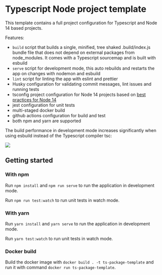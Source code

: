 # Typescript Node project template

This template contains a full project configuration for Typescript and Node 14 based projects.

Features:

- `build` script that builds a single, minified, tree shaked .build/index.js bundle file that does not depend on external packages from node_modules. It comes with a Typescript sourcemap and is built with esbuild
- `serve` script for development mode, this auto rebuilds and restarts the app on changes with nodemon and esbuild
- `lint` script for linting the app with eslint and prettier
- Husky configuration for validating commit messages, lint issues and running tests
- tsconfig project configuration for Node 14 projects based on [best practices for Node 14](https://github.com/tsconfig/bases/blob/main/bases/node14.json)
- jest configuration for unit tests
- multi-staged docker build
- github actions configuration for build and test
- both npm and yarn are supported

The build performance in development mode increases significantly when using esbuild instead of the Typescript compiler tsc:

![](https://user-images.githubusercontent.com/994409/130596241-cedf9860-f4ca-4cb3-8bc6-e4a59aad20c2.png)

## Getting started

### With npm  
Run `npm install` and `npm run serve` to run the application in development mode.

Run `npm run test:watch` to run unit tests in watch mode.

### With yarn
Run `yarn install` and `yarn serve` to run the application in development mode.

Run `yarn test:watch` to run unit tests in watch mode.

### Docker build

Build the docker image with `docker build . -t ts-package-template` and run it with command `docker run ts-package-template`.
